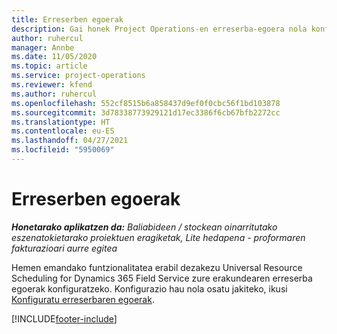 ```yaml
---
title: Erreserben egoerak
description: Gai honek Project Operations-en erreserba-egoera nola konfiguratu jakiteko esteka bat eskaintzen du.
author: ruhercul
manager: Annbe
ms.date: 11/05/2020
ms.topic: article
ms.service: project-operations
ms.reviewer: kfend
ms.author: ruhercul
ms.openlocfilehash: 552cf8515b6a858437d9ef0f0cbc56f1bd103878
ms.sourcegitcommit: 3d78338773929121d17ec3386f6cb67bfb2272cc
ms.translationtype: HT
ms.contentlocale: eu-ES
ms.lasthandoff: 04/27/2021
ms.locfileid: "5950069"
---
```

# <a name="booking-statuses"></a>Erreserben egoerak

_**Honetarako aplikatzen da:** Baliabideen / stockean oinarritutako eszenatokietarako proiektuen eragiketak, Lite hedapena - proformaren fakturazioari aurre egitea_

Hemen emandako funtzionalitatea erabil dezakezu Universal Resource Scheduling for Dynamics 365 Field Service zure erakundearen erreserba egoerak konfiguratzeko. Konfigurazio hau nola osatu jakiteko, ikusi [Konfiguratu erreserbaren egoerak](/dynamics365/field-service/set-up-booking-statuses).


[!INCLUDE[footer-include](../includes/footer-banner.md)]
